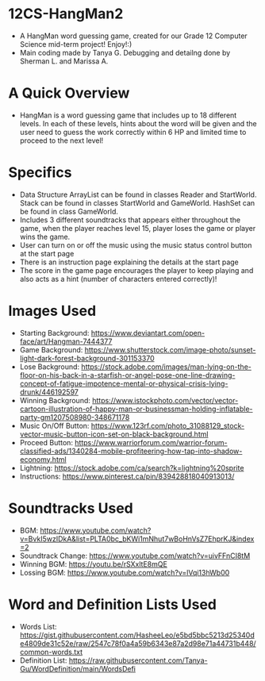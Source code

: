 # 12CS-HangMan2
  - A HangMan word guessing game, created for our Grade 12 Computer Science mid-term project! Enjoy!:)
  - Main coding made by Tanya G. Debugging and detailng done by Sherman L. and Marissa A.

# A Quick Overview
  - HangMan is a word guessing game that includes up to 18 different levels. In each of these levels, hints about the word will be given and the user need to guess the work correctly within 6 HP and limited time to proceed to the next level!

# Specifics
  - Data Structure ArrayList can be found in classes Reader and StartWorld. Stack can be found in classes StartWorld and GameWorld. HashSet can be found in class GameWorld.
  - Includes 3 different soundtracks that appears either throughout the game, when the player reaches level 15, player loses the game or player wins the game.
  - User can turn on or off the music using the music status control button at the start page
  - There is an instruction page explaining the details at the start page
  - The score in the game page encourages the player to keep playing and also acts as a hint (number of characters entered correctly)!

# Images Used
  - Starting Background: https://www.deviantart.com/open-face/art/Hangman-7444377 
  - Game Background: https://www.shutterstock.com/image-photo/sunset-light-dark-forest-background-301153370 
  - Lose Background: https://stock.adobe.com/images/man-lying-on-the-floor-on-his-back-in-a-starfish-or-angel-pose-one-line-drawing-concept-of-fatigue-impotence-mental-or-physical-crisis-lying-drunk/446192597 
  - Winning Background: https://www.istockphoto.com/vector/vector-cartoon-illustration-of-happy-man-or-businessman-holding-inflatable-party-gm1207508980-348671178 
  - Music On/Off Button: https://www.123rf.com/photo_31088129_stock-vector-music-button-icon-set-on-black-background.html 
  - Proceed Button: https://www.warriorforum.com/warrior-forum-classified-ads/1340284-mobile-profiteering-how-tap-into-shadow-economy.html 
  - Lightning: https://stock.adobe.com/ca/search?k=lightning%20sprite 
  - Instructions: https://www.pinterest.ca/pin/839428818040913013/ 

# Soundtracks Used
  - BGM: https://www.youtube.com/watch?v=BvkI5wzIDkA&list=PLTA0bc_bKWi1mNhut7wBoHnVsZ7EhprKJ&index=2 
  - Soundtrack Change: https://www.youtube.com/watch?v=uivFFnCI8tM 
  - Winning BGM: https://youtu.be/rSXxltE8mQE  
  - Lossing BGM: https://www.youtube.com/watch?v=lVqi13hWb00

# Word and Definition Lists Used
  - Words List: https://gist.githubusercontent.com/HasheeLeo/e5bd5bbc5213d25340de4809de31c52e/raw/2547c78f0a4a59b6343e87a2d98e71a44731b448/common-words.txt
  - Definition List: https://raw.githubusercontent.com/Tanya-Gu/WordDefinition/main/WordsDefi
